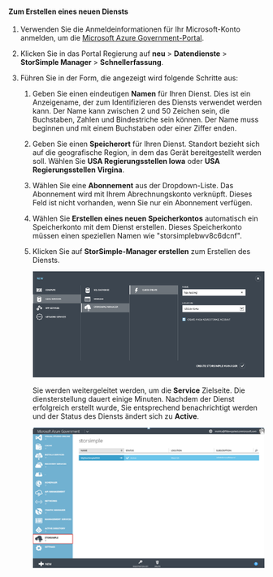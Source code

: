 <!--author=SharS last changed: 9/17/15-->


#### <a name="to-create-a-new-service"></a>Zum Erstellen eines neuen Diensts
1. Verwenden Sie die Anmeldeinformationen für Ihr Microsoft-Konto anmelden, um die [Microsoft Azure Government-Portal](https://manage.windowsazure.us/).
2. Klicken Sie in das Portal Regierung auf **neu** > **Datendienste** > **StorSimple Manager** > **Schnellerfassung**.
3. Führen Sie in der Form, die angezeigt wird folgende Schritte aus:
   
   1. Geben Sie einen eindeutigen **Namen** für Ihren Dienst. Dies ist ein Anzeigename, der zum Identifizieren des Diensts verwendet werden kann. Der Name kann zwischen 2 und 50 Zeichen sein, die Buchstaben, Zahlen und Bindestriche sein können. Der Name muss beginnen und mit einem Buchstaben oder einer Ziffer enden.
   2. Geben Sie einen **Speicherort** für Ihren Dienst. Standort bezieht sich auf die geografische Region, in dem das Gerät bereitgestellt werden soll. Wählen Sie **USA Regierungsstellen Iowa** oder **USA Regierungsstellen Virgina**.
   3. Wählen Sie eine **Abonnement** aus der Dropdown-Liste. Das Abonnement wird mit Ihrem Abrechnungskonto verknüpft. Dieses Feld ist nicht vorhanden, wenn Sie nur ein Abonnement verfügen.
   4. Wählen Sie **Erstellen eines neuen Speicherkontos** automatisch ein Speicherkonto mit dem Dienst erstellen. Dieses Speicherkonto müssen einen speziellen Namen wie "storsimplebwv8c6dcnf".
   5. Klicken Sie auf **StorSimple-Manager erstellen** zum Erstellen des Diensts.
      
       ![Erstellen Sie einen Dienst](./media/storsimple-create-new-service-gov/HCS_CreateAService-gov-include.png)
      
      Sie werden weitergeleitet werden, um die **Service** Zielseite. Die diensterstellung dauert einige Minuten. Nachdem der Dienst erfolgreich erstellt wurde, Sie entsprechend benachrichtigt werden und der Status des Diensts ändert sich zu **Active**.
      
       ![Diensterstellung](./media/storsimple-create-new-service-gov/HCS_StorSimpleManagerServicePage-gov-include.png)

